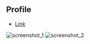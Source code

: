 ## Profile

* [Link](./html/Me.html)

![screenshot_1](./images/screenshot1.PNG)
![screenshot_2](./images/screenshot2.PNG)
